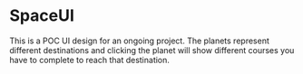 # SpaceUI
This is a POC UI design for an ongoing project. The planets represent different destinations and clicking the planet will show different courses you have to complete to reach that destination.
